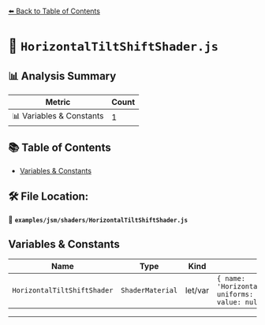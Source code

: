 [⬅️ Back to Table of Contents](../../../index.md)

# 📄 `HorizontalTiltShiftShader.js`

## 📊 Analysis Summary

| Metric | Count |
|--------|-------|
| 📊 Variables & Constants | 1 |

## 📚 Table of Contents

- [Variables & Constants](#variables-constants)

## 🛠️ File Location:
📂 **`examples/jsm/shaders/HorizontalTiltShiftShader.js`**

## Variables & Constants

| Name | Type | Kind | Value | Exported |
|------|------|------|-------|----------|
| `HorizontalTiltShiftShader` | `ShaderMaterial` | let/var | `{ name: 'HorizontalTiltShiftShader', uniforms: { 'tDiffuse': { value: null },...` | ✗ |


---